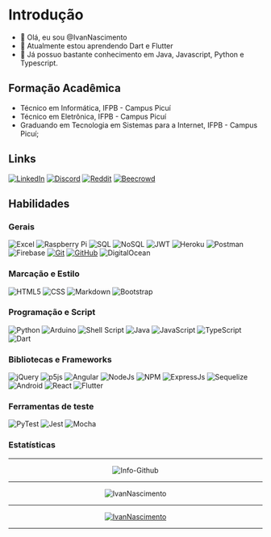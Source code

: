 <!-- ### Hi there 👋 -->

<!--
**IvanNascimento/IvanNascimento** is a ✨ _special_ ✨ repository because its `README.md` (this file) appears on your GitHub profile.

Here are some ideas to get you started:

- 🔭 I’m currently working on ...
- 🌱 I’m currently learning ...
- 👯 I’m looking to collaborate on ...
- 🤔 I’m looking for help with ...
- 💬 Ask me about ...
- 📫 How to reach me: ...
- 😄 Pronouns: ...
- ⚡ Fun fact: ...
-->

# Introdução

- 👋 Olá, eu sou @IvanNascimento
- 🌱 Atualmente estou aprendendo Dart e Flutter
- :deciduous_tree: Já possuo bastante conhecimento em Java, Javascript, Python e Typescript.

## Formação Acadêmica

- Técnico em Informática, IFPB - Campus Picuí
- Técnico em Eletrônica, IFPB - Campus Picuí
- Graduando em Tecnologia em Sistemas para a Internet, IFPB - Campus Picuí;

## Links

[![LinkedIn](https://img.shields.io/badge/LinkedIn-000?style=for-the-badge&logo=linkedin&logoColor=0E76A8)](https://www.linkedin.com/in/ivanlsnascimento/)
[![Discord](https://img.shields.io/badge/Discord-000?style=for-the-badge&logo=discord)](discordapp.com/users/0ukii)
[![Reddit](https://img.shields.io/badge/reddit-000?style=for-the-badge&logo=reddit)](https://www.reddit.com/user/IvanNascimento)
[![Beecrowd](https://img.shields.io/badge/beecrowd-000?style=for-the-badge&logo=beecrowd)](https://www.beecrowd.com.br/judge/pt/profile/131686)

## Habilidades

### Gerais

![Excel](https://img.shields.io/badge/Excel-000?style=for-the-badge&logo=microsoft-excel)
![Raspberry Pi](https://img.shields.io/badge/-RaspberryPi-000?style=for-the-badge&logo=Raspberry-Pi)
![SQL](https://img.shields.io/badge/SQL-000?style=for-the-badge&logo=MySQL)
![NoSQL](https://img.shields.io/badge/NoSQL-000?style=for-the-badge&logo=postgresql)
![JWT](https://img.shields.io/badge/JWT-black?style=for-the-badge&logo=JSON%20web%20tokens)
![Heroku](https://img.shields.io/badge/heroku-000?style=for-the-badge&logo=heroku)
![Postman](https://img.shields.io/badge/Postman-000?style=for-the-badge&logo=postman)
![Firebase](https://img.shields.io/badge/Firebase-000?style=for-the-badge&logo=Firebase)
[![Git](https://img.shields.io/badge/Git-000?style=for-the-badge&logo=git)](https://git-scm.com/doc)
[![GitHub](https://img.shields.io/badge/GitHub-000?style=for-the-badge&logo=github)](https://docs.github.com/)
![DigitalOcean](https://img.shields.io/badge/DigitalOcean-000?style=for-the-badge&logo=digitalOcean)

<!-- ![AWS](https://img.shields.io/badge/AWS-000?style=for-the-badge&logo=amazon-aws) -->

### Marcação e Estilo

![HTML5](https://img.shields.io/badge/HTML5-000?style=for-the-badge&logo=html5)
![CSS](https://img.shields.io/badge/CSS-000?style=for-the-badge&logo=css&logoColor=264CE4)
![Markdown](https://img.shields.io/badge/Markdown-000?style=for-the-badge&logo=markdown)
![Bootstrap](https://img.shields.io/badge/bootstrap-000?style=for-the-badge&logo=bootstrap)

### Programação e Script

![Python](https://img.shields.io/badge/Python-000?style=for-the-badge&logo=python)
![Arduino](https://img.shields.io/badge/Arduino-000?style=for-the-badge&logo=Arduino)
![Shell Script](https://img.shields.io/badge/shell_script-000?style=for-the-badge&logo=gnu-bash)
![Java](https://img.shields.io/badge/Java-000?style=for-the-badge&logo=openjdk)
![JavaScript](https://img.shields.io/badge/JavaScript-000?style=for-the-badge&logo=javascript)
![TypeScript](https://img.shields.io/badge/typescript-000?style=for-the-badge&logo=typescript)
![Dart](https://img.shields.io/badge/Dart-000?style=for-the-badge&logo=Dart)

<!-- ![Lua](https://img.shields.io/badge/lua-000?style=for-the-badge&logo=lua) -->

### Bibliotecas e Frameworks

![jQuery](https://img.shields.io/badge/jquery-000?style=for-the-badge&logo=jquery)
![p5js](https://img.shields.io/badge/p5.js-000?style=for-the-badge&logo=p5.js)
![Angular](https://img.shields.io/badge/Angular-000?style=for-the-badge&logo=angular)
![NodeJs](https://img.shields.io/badge/NodeJs-000?style=for-the-badge&logo=node.js)
![NPM](https://img.shields.io/badge/NPM-000?style=for-the-badge&logo=npm)
![ExpressJs](https://img.shields.io/badge/ExpressJs-000?style=for-the-badge&logo=express)
![Sequelize](https://img.shields.io/badge/Sequelize-000?style=for-the-badge&logo=Sequelize)
![Android](https://img.shields.io/badge/Android-000?style=for-the-badge&logo=android)
![React](https://img.shields.io/badge/React-000?style=for-the-badge&logo=react)
![Flutter](https://img.shields.io/badge/Flutter-000?style=for-the-badge&logo=Flutter)

### Ferramentas de teste

![PyTest](https://img.shields.io/badge/PyTest-000?style=for-the-badge&logo=python)
![Jest](https://img.shields.io/badge/-jest-000?style=for-the-badge&logo=jest)
![Mocha](https://img.shields.io/badge/-mocha-000?style=for-the-badge&logo=mocha)

### Estatísticas

---

<div align="center">

![Info-Github](http://github-readme-stats.vercel.app/api?username=IvanNascimento&show_icons=true&theme=ocean_dark&include_all_commits=true&count_private=true&title_color=d81b60)

</div>

---

<div align="center">

![IvanNascimento](https://github-readme-stats.vercel.app/api/top-langs?username=IvanNascimento&show_icons=true&locale=en&layout=compact&theme=ocean_dark&title_color=d81b60)

</div>

---

<div align="center">

[![IvanNascimento](https://github-readme-streak-stats.herokuapp.com/?user=IvanNascimento&stroke=2ea043&background=171717&ring=3382ed&fire=3382ed&currStreakNum=0bd967&currStreakLabel=3382ed&sideNums=0bd967&sideLabels=3382ed&dates=0bd967&hide_border=true)](http://www.github.com/IvanNascimento)

</div>

---
